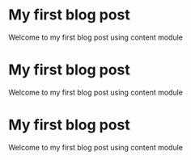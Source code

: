 # My first blog post

Welcome to my first blog post using content module

# My first blog post

Welcome to my first blog post using content module

# My first blog post

Welcome to my first blog post using content module
